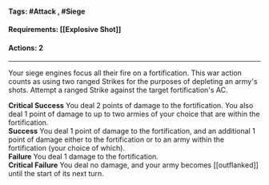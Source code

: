 #### Tags: #Attack , #Siege 
#### Requirements: [[Explosive Shot]]
#### Actions: 2
---
Your siege engines focus all their fire on a fortification. This war action counts as using two ranged Strikes for the purposes of depleting an army's shots. Attempt a ranged Strike against the target fortification's AC.  
  
**Critical Success** You deal 2 points of damage to the fortification. You also deal 1 point of damage to up to two armies of your choice that are within the fortification.  
**Success** You deal 1 point of damage to the fortification, and an additional 1 point of damage either to the fortification or to an army within the fortification (your choice of which).  
**Failure** You deal 1 damage to the fortification.  
**Critical Failure** You deal no damage, and your army becomes [[outflanked]] until the start of its next turn.